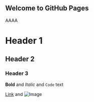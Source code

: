 ## Welcome to GitHub Pages

AAAA 
# Header 1
## Header 2
### Header 3



**Bold** and _Italic_ and `Code` text

[Link](url) and ![Image](src)
```
